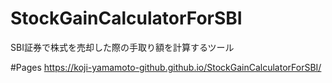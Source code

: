 # StockGainCalculatorForSBI
SBI証券で株式を売却した際の手取り額を計算するツール

#Pages
https://koji-yamamoto-github.github.io/StockGainCalculatorForSBI/
